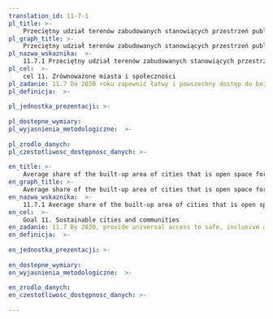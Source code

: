 ```yaml
---
translation_id: 11-7-1
pl_title: >-
    Przeciętny udział terenów zabudowanych stanowiących przestrzeń publiczną dostępną dla wszystkich w terenach zabudowanych ogółem, według grup wieku, płci i osób z niepełnosprawnością
pl_graph_title: >-
    Przeciętny udział terenów zabudowanych stanowiących przestrzeń publiczną dostępną dla wszystkich w terenach zabudowanych ogółem, według grup wieku, płci i osób z niepełnosprawnością
pl_nazwa_wskaznika:  >-
    11.7.1 Przeciętny udział terenów zabudowanych stanowiących przestrzeń publiczną dostępną dla wszystkich w terenach zabudowanych ogółem, według grup wieku, płci i osób z niepełnosprawnością
pl_cel:  >-
    cel 11. Zrównoważone miasta i społeczności
pl_zadanie: 11.7 Do 2030 roku zapewnić łatwy i powszechny dostęp do bezpiecznych i inkluzywnych terenów zielonych i przestrzeni publicznej, szczególnie kobietom, dzieciom, osobom starszym i osobom z niepełnosprawnością
pl_definicja:  >-
    
pl_jednostka_prezentacji: >-
    
pl_dostepne_wymiary: 
pl_wyjasnienia_metodologiczne:  >-
    
pl_zrodlo_danych: 
pl_czestotliwosc_dostępnosc_danych: >-
    
en_title: >-
    Average share of the built-up area of cities that is open space for public use for all, by sex, age and persons with disabilities
en_graph_title: >-
    Average share of the built-up area of cities that is open space for public use for all, by sex, age and persons with disabilities
en_nazwa_wskaznika:  >-
    11.7.1 Average share of the built-up area of cities that is open space for public use for all, by sex, age and persons with disabilities
en_cel:  >-
    Goal 11. Sustainable cities and communities
en_zadanie: 11.7 By 2030, provide universal access to safe, inclusive and accessible, green and public spaces, in particular for women and children, older persons and persons with disabilities
en_definicja:  >-
    
en_jednostka_prezentacji: >-
    
en_dostepne_wymiary: 
en_wyjasnienia_metodologiczne:  >-
    
en_zrodlo_danych: 
en_czestotliwosc_dostępnosc_danych: >-
    
---
```

